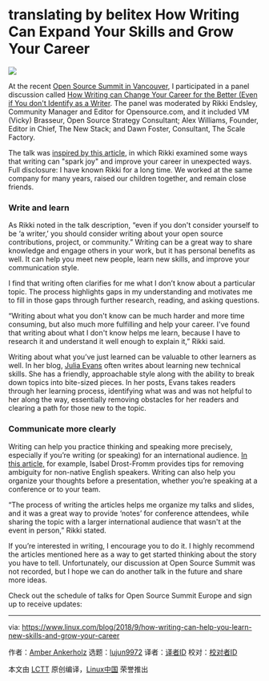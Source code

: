 translating by belitex
How Writing Can Expand Your Skills and Grow Your Career
======

![](https://www.linux.com/sites/lcom/files/styles/rendered_file/public/graffiti-1281310_1920.jpg?itok=RCayfGKv)

At the recent [Open Source Summit in Vancouver][1], I participated in a panel discussion called [How Writing can Change Your Career for the Better (Even if You don't Identify as a Writer][2]. The panel was moderated by Rikki Endsley, Community Manager and Editor for Opensource.com, and it included VM (Vicky) Brasseur, Open Source Strategy Consultant; Alex Williams, Founder, Editor in Chief, The New Stack; and Dawn Foster, Consultant, The Scale Factory.

The talk was [inspired by this article][3], in which Rikki examined some ways that writing can "spark joy" and improve your career in unexpected ways. Full disclosure: I have known Rikki for a long time. We worked at the same company for many years, raised our children together, and remain close friends.

### Write and learn

As Rikki noted in the talk description, “even if you don't consider yourself to be ‘a writer,’ you should consider writing about your open source contributions, project, or community.” Writing can be a great way to share knowledge and engage others in your work, but it has personal benefits as well. It can help you meet new people, learn new skills, and improve your communication style.

I find that writing often clarifies for me what I don’t know about a particular topic. The process highlights gaps in my understanding and motivates me to fill in those gaps through further research, reading, and asking questions.

“Writing about what you don't know can be much harder and more time consuming, but also much more fulfilling and help your career. I've found that writing about what I don't know helps me learn, because I have to research it and understand it well enough to explain it,” Rikki said.

Writing about what you’ve just learned can be valuable to other learners as well. In her blog, [Julia Evans][4] often writes about learning new technical skills. She has a friendly, approachable style along with the ability to break down topics into bite-sized pieces. In her posts, Evans takes readers through her learning process, identifying what was and was not helpful to her along the way, essentially removing obstacles for her readers and clearing a path for those new to the topic.

### Communicate more clearly

Writing can help you practice thinking and speaking more precisely, especially if you’re writing (or speaking) for an international audience. [In this article,][5] for example, Isabel Drost-Fromm provides tips for removing ambiguity for non-native English speakers. Writing can also help you organize your thoughts before a presentation, whether you’re speaking at a conference or to your team.

“The process of writing the articles helps me organize my talks and slides, and it was a great way to provide ‘notes’ for conference attendees, while sharing the topic with a larger international audience that wasn't at the event in person,” Rikki stated.

If you’re interested in writing, I encourage you to do it. I highly recommend the articles mentioned here as a way to get started thinking about the story you have to tell. Unfortunately, our discussion at Open Source Summit was not recorded, but I hope we can do another talk in the future and share more ideas.

Check out the schedule of talks for Open Source Summit Europe and sign up to receive updates:

--------------------------------------------------------------------------------

via: https://www.linux.com/blog/2018/9/how-writing-can-help-you-learn-new-skills-and-grow-your-career

作者：[Amber Ankerholz][a]
选题：[lujun9972](https://github.com/lujun9972)
译者：[译者ID](https://github.com/译者ID)
校对：[校对者ID](https://github.com/校对者ID)

本文由 [LCTT](https://github.com/LCTT/TranslateProject) 原创编译，[Linux中国](https://linux.cn/) 荣誉推出

[a]: https://www.linux.com/users/aankerholz
[1]: https://events.linuxfoundation.org/events/open-source-summit-north-america-2018/
[2]: https://ossna18.sched.com/event/FAOF/panel-discussion-how-writing-can-change-your-career-for-the-better-even-if-you-dont-identify-as-a-writer-moderated-by-rikki-endsley-opensourcecom-red-hat?iframe=no#
[3]: https://opensource.com/article/18/2/career-changing-magic-writing
[4]: https://jvns.ca/
[5]: https://www.linux.com/blog/event/open-source-summit-eu/2017/12/technical-writing-international-audience
